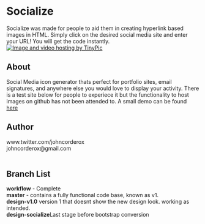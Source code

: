 # Socialize
Socialize was made for people to aid them in creating hyperlink based images in HTML. Simply click on the desired social media site and enter your URL! You will get the code instantly.
<a href="http://tinypic.com?ref=1es6sn" target="_blank"><img src="http://i66.tinypic.com/1es6sn.jpg" border="0" alt="Image and video hosting by TinyPic"></a>
<h2>About</h3>
Social Media icon generator thats perfect for portfolio sites, email signatures, and anywhere else you would love to display your activity. There is a test site below for people to experiece it but the functionality to host images on github has not been attended to. A small demo can be found <a href="https://github.com/Amanguchi/Socialize">here</a>
<br>
<h2>Author</h2>
www.twitter.com/johncorderox<br>
johncorderox@gmail.com<br>
<br>
<h2>Branch List</h2>
<b>workflow</b> - Complete <br>
<b>master</b> - contains a fully functional code base, known as v1.<br>
<b>design-v1.0</b> version 1 that doesnt show the new design look. working as intended.<br>
<b>design-socialize</b>Last stage before bootstrap conversion
<br>
